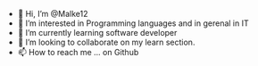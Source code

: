 - 👋 Hi, I’m @Malke12
- 👀 I’m interested in Programming languages and in gerenal in IT  
- 🌱 I’m currently learning software developer
- 💞️ I’m looking to collaborate on my learn section.
- 📫 How to reach me ... on Github

<!---
Malke12/Malke12 is a ✨ special ✨ repository because its `README.md` (this file) appears on your GitHub profile.
You can click the Preview link to take a look at your changes.
--->

